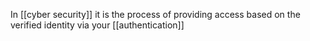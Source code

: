 In [[cyber security]] it is the process of providing access based on the verified identity via your [[authentication]]